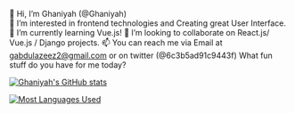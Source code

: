 👋 Hi, I’m Ghaniyah (@Ghaniyah)														
👀 I’m interested in frontend technologies and Creating great User Interface.
🌱 I’m currently learning Vue.js!
💞️ I’m looking to collaborate on React.js/ Vue.js / Django projects.
📫 You can reach me via Email at gabdulazeez2@gmail.com or on twitter (@6c3b5ad91c9443f)
What fun stuff do you have for me today?

[![Ghaniyah's GitHub stats](https://github-readme-stats.vercel.app/api?username=Ghaniyah&count_private=true&show_icons=true&theme=radical)](https://github.com/Ghaniyah/github-readme-stats)

[![Most Languages Used](https://github-readme-stats.vercel.app/api/top-langs/?username=Ghaniyah&layout=compact&count_private=true&show_icons=true&theme=radical)](https://github.com/Ghaniyah/github-readme-stats)
